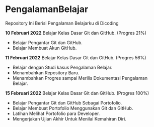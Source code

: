 # PengalamanBelajar
Repository Ini Berisi Pengalaman Belajarku di Dicoding

**10 Februari 2022**
Belajar Kelas Dasar Git dan GitHub. (Progres 21%)
   * Belajar Pengantar Git dan GitHub.
   * Belajar Membuat Akun GitHub.

**11 Februari 2022**
Belajar Kelas Dasar Git dan GitHub. (Progres 56%)
  * Belajar dengan Studi kasus Pengalaman Belajar.
  * Menambahkan Repository Baru.
  * Menambahkan Progres sampai Merilis Dokumentasi Pengalaman Belajar.

**15 Februari 2022**
Belajar Kelas Dasar Git dan GitHub. (Progres 100%)
  * Belajar Pengantar Git dan GitHub Sebagai Portofolio.
  * Belajar Membuat Portofolio Menggunakan Git dan GitHub.
  * Latihan Melihat Portofolio para Developer.
  * Mengerjakan Ujian Akhir Untuk Menilai Kemahiran Diri.
